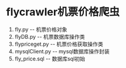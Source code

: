# flycrawler机票价格爬虫

1. fly.py -- 机票价格对象
2. flyDB.py -- 机票数据库操作类
3. flypriceget.py -- 机票价格获取操作类
4. mysqlClient.py -- mysql数据库操作封装
5. fly_price.sql -- 数据库sql初始
